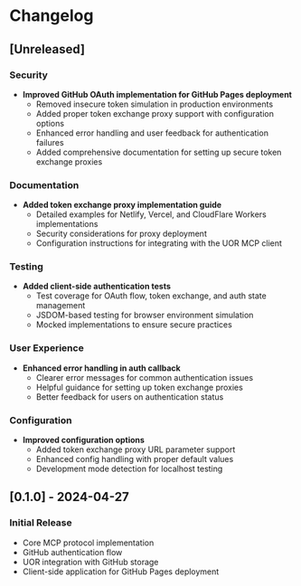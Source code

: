# Changelog

## [Unreleased]

### Security
- **Improved GitHub OAuth implementation for GitHub Pages deployment**
  - Removed insecure token simulation in production environments
  - Added proper token exchange proxy support with configuration options
  - Enhanced error handling and user feedback for authentication failures
  - Added comprehensive documentation for setting up secure token exchange proxies

### Documentation
- **Added token exchange proxy implementation guide**
  - Detailed examples for Netlify, Vercel, and CloudFlare Workers implementations
  - Security considerations for proxy deployment
  - Configuration instructions for integrating with the UOR MCP client

### Testing
- **Added client-side authentication tests**
  - Test coverage for OAuth flow, token exchange, and auth state management
  - JSDOM-based testing for browser environment simulation
  - Mocked implementations to ensure secure practices

### User Experience
- **Enhanced error handling in auth callback**
  - Clearer error messages for common authentication issues
  - Helpful guidance for setting up token exchange proxies
  - Better feedback for users on authentication status

### Configuration
- **Improved configuration options**
  - Added token exchange proxy URL parameter support
  - Enhanced config handling with proper default values
  - Development mode detection for localhost testing

## [0.1.0] - 2024-04-27

### Initial Release
- Core MCP protocol implementation
- GitHub authentication flow
- UOR integration with GitHub storage
- Client-side application for GitHub Pages deployment